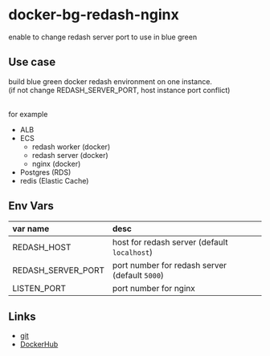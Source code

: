 # docker-bg-redash-nginx

enable to change redash server port to use in blue green

## Use case

build blue green docker redash environment on one instance.<br>
(if not change REDASH_SERVER_PORT, host instance port conflict)<br><br>

for example
- ALB
- ECS
    - redash worker (docker)
    - redash server (docker)
    - nginx (docker)
- Postgres (RDS)
- redis (Elastic Cache)



## Env Vars

|var name|desc|
|:---|:---|
|REDASH_HOST|host for redash server (default `localhost`)|
|REDASH_SERVER_PORT|port number for redash server (default `5000`)|
|LISTEN_PORT|port number for nginx|


## Links
- [git](https://github.com/ys-tydy/docker-bg-redash-nginx)
- [DockerHub](https://hub.docker.com/r/ystydy/redash-nginx-bg/)
